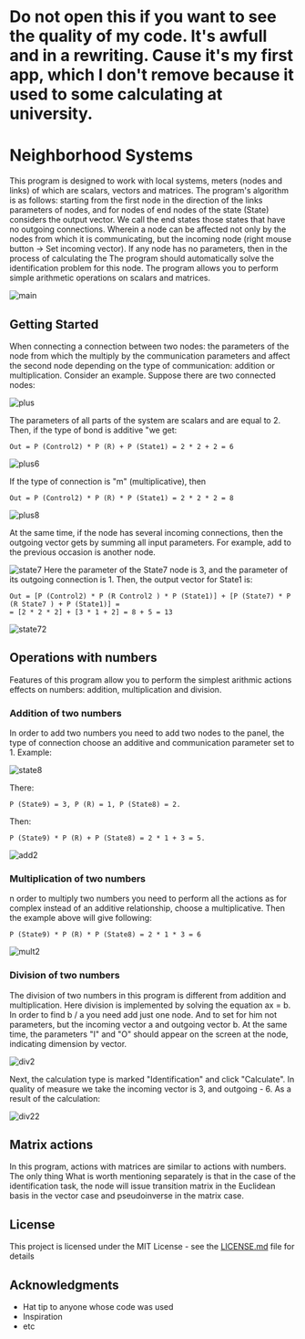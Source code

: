 # Do not open this if you want to see the quality of my code. It's awfull and in a rewriting. Cause it's my first app, which I don't remove because it used to some calculating at university. 

# Neighborhood Systems

This program is designed to work with local systems,
meters (nodes and links) of which are scalars, vectors and matrices.
The program's algorithm is as follows: starting from the first node in the direction of the links
parameters of nodes, and for nodes of end nodes of the state (State) considers the output
vector. We call the end states those states that have no outgoing connections. Wherein
a node can be affected not only by the nodes from which it is communicating, but the incoming
node (right mouse button -> Set incoming vector).
If any node has no parameters, then in the process of calculating the
The program should automatically solve the identification problem for this node.
The program allows you to perform simple arithmetic operations on scalars
and matrices.

![main](https://user-images.githubusercontent.com/23281289/47664359-f0c4f700-dbaf-11e8-9e02-f7d8faa60898.png)

## Getting Started

When connecting a connection between two nodes: the parameters of the node from which the
multiply by the communication parameters and affect the second node depending on the type of communication:
addition or multiplication.
Consider an example. Suppose there are two connected nodes:

![plus](https://user-images.githubusercontent.com/23281289/47664361-f0c4f700-dbaf-11e8-9ae4-41a43530b27f.png)

The parameters of all parts of the system are scalars and are equal to 2. Then, if the type of bond is additive
"we get:

```
Out = P (Control2) * P (R) + P (State1) = 2 * 2 + 2 = 6
```
![plus6](https://user-images.githubusercontent.com/23281289/47664364-f0c4f700-dbaf-11e8-8317-4dddab0c499f.png)

If the type of connection is "m" (multiplicative), then

```
Out = P (Control2) * P (R) * P (State1) = 2 * 2 * 2 = 8
```

![plus8](https://user-images.githubusercontent.com/23281289/47664366-f15d8d80-dbaf-11e8-9367-84bd5f6d01f6.png)


At the same time, if the node has several incoming connections, then the outgoing vector gets
by summing all input parameters. For example, add to the previous
occasion is another node.

![state7](https://user-images.githubusercontent.com/23281289/47664367-f15d8d80-dbaf-11e8-8d32-5ab13fee056e.png)
Here the parameter of the State7 node is 3, and the parameter of its outgoing connection is 1. Then,
the output vector for State1 is:


```
Out = [P (Control2) * P (R Control2 ) * P (State1)] + [P (State7) * P (R State7 ) + P (State1)] =
= [2 * 2 * 2] + [3 * 1 + 2] = 8 + 5 = 13
```
![state72](https://user-images.githubusercontent.com/23281289/47664369-f15d8d80-dbaf-11e8-9b72-4497797989b0.png)



## Operations with numbers

Features of this program allow you to perform the simplest arithmic actions
effects on numbers: addition, multiplication and division.

### Addition of two numbers

In order to add two numbers you need to add two nodes to the panel, the type of connection
choose an additive and communication parameter set to 1. Example:

![state8](https://user-images.githubusercontent.com/23281289/47664368-f15d8d80-dbaf-11e8-869b-90674c4f4ca2.png)

There:
```
P (State9) = 3, P (R) = 1, P (State8) = 2. 
```
Then:
```
P (State9) * P (R) + P (State8) = 2 * 1 + 3 = 5.
```


![add2](https://user-images.githubusercontent.com/23281289/47664356-f02c6080-dbaf-11e8-84ca-f8b5db9272f8.png)


### Multiplication of two numbers

n order to multiply two numbers you need to perform all the actions as for complex
instead of an additive relationship, choose a multiplicative. Then the example above will give
following:

```
P (State9) * P (R) * P (State8) = 2 * 1 * 3 = 6
```
![mult2](https://user-images.githubusercontent.com/23281289/47664360-f0c4f700-dbaf-11e8-871b-80ad42cd2ba1.png)


### Division of two numbers

The division of two numbers in this program is different from addition and multiplication. Here
division is implemented by solving the equation ax = b. In order to find b / a you need
add just one node. And to set for him not parameters, but the incoming vector a and outgoing
vector b. At the same time, the parameters "I" and "O" should appear on the screen at the node, indicating
dimension by vector.

![div2](https://user-images.githubusercontent.com/23281289/47664357-f02c6080-dbaf-11e8-977e-95afabb3828b.png)

Next, the calculation type is marked "Identification" and click "Calculate". In quality of
measure we take the incoming vector is 3, and outgoing - 6. As a result of the calculation:

![div22](https://user-images.githubusercontent.com/23281289/47664358-f02c6080-dbaf-11e8-8792-fa5703e97202.png)


## Matrix actions

In this program, actions with matrices are similar to actions with numbers. The only thing
What is worth mentioning separately is that in the case of the identification task, the node will issue
transition matrix in the Euclidean basis in the vector case and pseudoinverse in the matrix case.




## License

This project is licensed under the MIT License - see the [LICENSE.md](LICENSE.md) file for details

## Acknowledgments

* Hat tip to anyone whose code was used
* Inspiration
* etc

